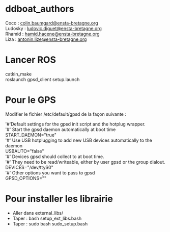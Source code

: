 # ddboat_authors  
Coco : colin.baumgard@ensta-bretagne.org  
Ludosky : ludovic.diguet@ensta-bretagne.org  
Rhamid : hamid.hacene@ensta-bretagne.org  
Liza : antonin.lize@ensta-bretagne.org
 
# Lancer ROS  
catkin_make  
roslaunch gpsd_client setup.launch  

# Pour le GPS  
Modifier le fichier /etc/default/gpsd de la façon suivante : 

'#'Default settings for the gpsd init script and the hotplug wrapper.  
'#' Start the gpsd daemon automatically at boot time  
START_DAEMON="true"  
'#' Use USB hotplugging to add new USB devices automatically to the daemon  
USBAUTO="false"  
'#' Devices gpsd should collect to at boot time.  
'#' They need to be read/writeable, either by user gpsd or the group dialout.    
DEVICES="/dev/ttyS0"  
'#' Other options you want to pass to gpsd  
GPSD_OPTIONS=""  

# Pour installer les librairie    
- Aller dans external_libs/  
- Taper : bash setup_ext_libs.bash  
- Taper : sudo bash sudo_setup.bash  

